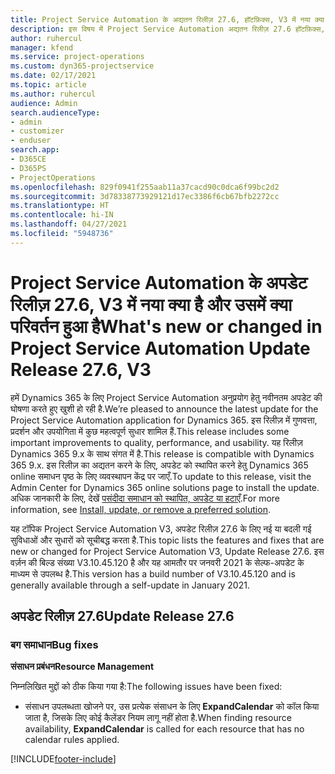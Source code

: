 ```yaml
---
title: Project Service Automation के अद्यतन रिलीज़ 27.6, हॉटफ़िक्स, V3 में नया क्या है और उसमें क्या परिवर्तन हुआ है
description: इस विषय में Project Service Automation अद्यतन रिलीज़ 27.6 हॉटफ़िक्स, V3 में उपलब्ध सुविधाएँ और सुधार सूचीबद्ध किए गए हैं.
author: ruhercul
manager: kfend
ms.service: project-operations
ms.custom: dyn365-projectservice
ms.date: 02/17/2021
ms.topic: article
ms.author: ruhercul
audience: Admin
search.audienceType:
- admin
- customizer
- enduser
search.app:
- D365CE
- D365PS
- ProjectOperations
ms.openlocfilehash: 829f0941f255aab11a37cacd90c0dca6f99bc2d2
ms.sourcegitcommit: 3d78338773929121d17ec3386f6cb67bfb2272cc
ms.translationtype: HT
ms.contentlocale: hi-IN
ms.lasthandoff: 04/27/2021
ms.locfileid: "5948736"
---
```

# <a name="whats-new-or-changed-in-project-service-automation-update-release-276-v3"></a><span data-ttu-id="fd4d7-103">Project Service Automation के अपडेट रिलीज़ 27.6, V3 में नया क्या है और उसमें क्या परिवर्तन हुआ है</span><span class="sxs-lookup"><span data-stu-id="fd4d7-103">What's new or changed in Project Service Automation Update Release 27.6, V3</span></span>

<span data-ttu-id="fd4d7-104">हमें Dynamics 365 के लिए Project Service Automation अनुप्रयोग हेतु नवीनतम अपडेट की घोषणा करते हुए खुशी हो रही है.</span><span class="sxs-lookup"><span data-stu-id="fd4d7-104">We’re pleased to announce the latest update for the Project Service Automation application for Dynamics 365.</span></span> <span data-ttu-id="fd4d7-105">इस रिलीज़ में गुणवत्ता, प्रदर्शन और उपयोगिता में कुछ महत्वपूर्ण सुधार शामिल हैं.</span><span class="sxs-lookup"><span data-stu-id="fd4d7-105">This release includes some important improvements to quality, performance, and usability.</span></span> <span data-ttu-id="fd4d7-106">यह रिलीज़ Dynamics 365 9.x के साथ संगत में है.</span><span class="sxs-lookup"><span data-stu-id="fd4d7-106">This release is compatible with Dynamics 365 9.x.</span></span> <span data-ttu-id="fd4d7-107">इस रिलीज़ का अद्यतन करने के लिए, अपडेट को स्थापित करने हेतु Dynamics 365 online समाधन पृष्ठ के लिए व्यवस्थापन केंद्र पर जाएँ.</span><span class="sxs-lookup"><span data-stu-id="fd4d7-107">To update to this release, visit the Admin Center for Dynamics 365 online solutions page to install the update.</span></span> <span data-ttu-id="fd4d7-108">अधिक जानकारी के लिए, देखें [पसंदीदा समाधान को स्थापित, अपडेट या हटाएँ](/power-platform/admin/install-remove-preferred-solution).</span><span class="sxs-lookup"><span data-stu-id="fd4d7-108">For more information, see [Install, update, or remove a preferred solution](/power-platform/admin/install-remove-preferred-solution).</span></span>

<span data-ttu-id="fd4d7-109">यह टॉपिक Project Service Automation V3, अपडेट रिलीज़ 27.6 के लिए नई या बदली गई सुविधाओं और सुधारों को सूचीबद्ध करता है.</span><span class="sxs-lookup"><span data-stu-id="fd4d7-109">This topic lists the features and fixes that are new or changed for Project Service Automation V3, Update Release 27.6.</span></span> <span data-ttu-id="fd4d7-110">इस वर्ज़न की बिल्ड संख्या V3.10.45.120 है और यह आमतौर पर जनवरी 2021 के सेल्फ-अपडेट के माध्यम से उपलब्ध है.</span><span class="sxs-lookup"><span data-stu-id="fd4d7-110">This version has a build number of V3.10.45.120 and is generally available through a self-update in January 2021.</span></span>

## <a name="update-release-276"></a><span data-ttu-id="fd4d7-111">अपडेट रिलीज़ 27.6</span><span class="sxs-lookup"><span data-stu-id="fd4d7-111">Update Release 27.6</span></span>

### <a name="bug-fixes"></a><span data-ttu-id="fd4d7-112">बग समाधान</span><span class="sxs-lookup"><span data-stu-id="fd4d7-112">Bug fixes</span></span>


<span data-ttu-id="fd4d7-113">**संसाधन प्रबंधन**</span><span class="sxs-lookup"><span data-stu-id="fd4d7-113">**Resource Management**</span></span>

<span data-ttu-id="fd4d7-114">निम्नलिखित मुद्दों को ठीक किया गया है:</span><span class="sxs-lookup"><span data-stu-id="fd4d7-114">The following issues have been fixed:</span></span>

- <span data-ttu-id="fd4d7-115">संसाधन उपलब्धता खोजने पर, उस प्रत्येक संसाधन के लिए **ExpandCalendar** को कॉल किया जाता है, जिसके लिए कोई कैलेंडर नियम लागू नहीं होता है.</span><span class="sxs-lookup"><span data-stu-id="fd4d7-115">When finding resource availability, **ExpandCalendar** is called for each resource that has no calendar rules applied.</span></span>


[!INCLUDE[footer-include](../includes/footer-banner.md)]